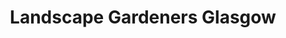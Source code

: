 ---
title: "Landscape Gardeners Glasgow"
url: /glasgow/landscape-gardeners-glasgow/
shop: Allgemein
---